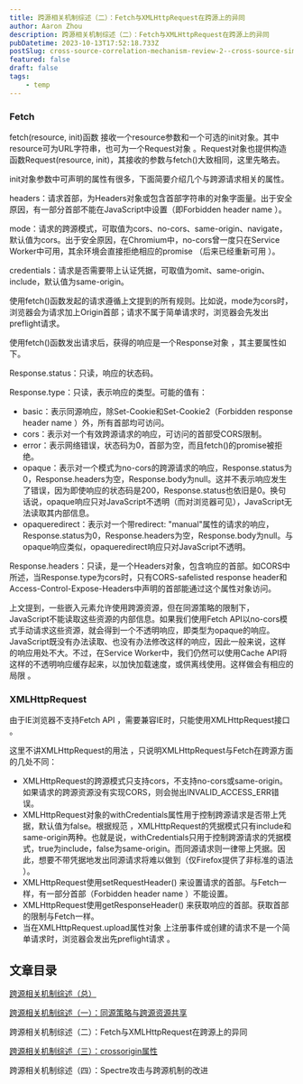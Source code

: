 ```yaml
---
title: 跨源相关机制综述（二）：Fetch与XMLHttpRequest在跨源上的异同
author: Aaron Zhou
description: 跨源相关机制综述（二）：Fetch与XMLHttpRequest在跨源上的异同
pubDatetime: 2023-10-13T17:52:18.733Z
postSlug: cross-source-correlation-mechanism-review-2--cross-source-similarities-and-differences-between-fetch-and-xmlhttprequest
featured: false
draft: false
tags:
    - temp
---
```

### Fetch

fetch(resource, init)函数 接收一个resource参数和一个可选的init对象。其中resource可为URL字符串，也可为一个Request对象 。Request对象也提供构造函数Request(resource, init)，其接收的参数与fetch()大致相同，这里先略去。

init对象参数中可声明的属性有很多，下面简要介绍几个与跨源请求相关的属性。

headers：请求首部，为Headers对象或包含首部字符串的对象字面量。出于安全原因，有一部分首部不能在JavaScript中设置（即Forbidden header name ）。

mode：请求的跨源模式，可取值为cors、no-cors、same-origin、navigate，默认值为cors。出于安全原因，在Chromium中，no-cors曾一度只在Service Worker中可用，其余环境会直接拒绝相应的promise （后来已经重新可用 ）。

credentials：请求是否需要带上认证凭据，可取值为omit、same-origin、include，默认值为same-origin。

使用fetch()函数发起的请求遵循上文提到的所有规则。比如说，mode为cors时，浏览器会为请求加上Origin首部；请求不属于简单请求时，浏览器会先发出preflight请求。

使用fetch()函数发出请求后，获得的响应是一个Response对象 ，其主要属性如下。

Response.status：只读，响应的状态码。

Response.type：只读，表示响应的类型。可能的值有：

- basic：表示同源响应，除Set-Cookie和Set-Cookie2（Forbidden response header name ）外，所有首部均可访问。
- cors：表示对一个有效跨源请求的响应，可访问的首部受CORS限制。
- error：表示网络错误，状态码为0，首部为空，而且fetch()的promise被拒绝。
- opaque：表示对一个模式为no-cors的跨源请求的响应，Response.status为0，Response.headers为空，Response.body为null。这并不表示响应发生了错误，因为即使响应的状态码是200，Response.status也依旧是0。换句话说，opaque响应只对JavaScript不透明（而对浏览器可见），JavaScript无法读取其内部信息。 
- opaqueredirect：表示对一个带redirect: "manual"属性的请求的响应，Response.status为0，Response.headers为空，Response.body为null。与opaque响应类似，opaqueredirect响应只对JavaScript不透明。

Response.headers：只读，是一个Headers对象，包含响应的首部。如CORS中所述，当Response.type为cors时，只有CORS-safelisted response header和Access-Control-Expose-Headers中声明的首部能通过这个属性对象访问。

上文提到，一些嵌入元素允许使用跨源资源，但在同源策略的限制下，JavaScript不能读取这些资源的内部信息。如果我们使用Fetch API以no-cors模式手动请求这些资源，就会得到一个不透明响应，即类型为opaque的响应。JavaScript既没有办法读取、也没有办法修改这样的响应，因此一般来说，这样的响应用处不大。不过，在Service Worker中，我们仍然可以使用Cache API将这样的不透明响应缓存起来，以加快加载速度，或供离线使用。这样做会有相应的局限 。

### XMLHttpRequest

由于IE浏览器不支持Fetch API ，需要兼容IE时，只能使用XMLHttpRequest接口 。

这里不讲XMLHttpRequest的用法 ，只说明XMLHttpRequest与Fetch在跨源方面的几处不同：

- XMLHttpRequest的跨源模式只支持cors，不支持no-cors或same-origin。如果请求的跨源资源没有实现CORS，则会抛出INVALID_ACCESS_ERR错误。
- XMLHttpRequest对象的withCredentials属性用于控制跨源请求是否带上凭据，默认值为false。根据规范 ，XMLHttpRequest的凭据模式只有include和same-origin两种。也就是说，withCredentials只用于控制跨源请求的凭据模式，true为include，false为same-origin。而同源请求则一律带上凭据。因此，想要不带凭据地发出同源请求将难以做到（仅Firefox提供了非标准的语法 ）。
- XMLHttpRequest使用setRequestHeader() 来设置请求的首部。与Fetch一样，有一部分首部（Forbidden header name ）不能设置。
- XMLHttpRequest使用getResponseHeader() 来获取响应的首部。获取首部的限制与Fetch一样。
- 当在XMLHttpRequest.upload属性对象 上注册事件或创建的请求不是一个简单请求时，浏览器会发出先preflight请求 。

## 文章目录

[跨源相关机制综述（总）](https://zhuanlan.zhihu.com/p/345005106)

[跨源相关机制综述（一）：同源策略与跨源资源共享](https://zhuanlan.zhihu.com/p/345012141)

跨源相关机制综述（二）：Fetch与XMLHttpRequest在跨源上的异同

[跨源相关机制综述（三）：crossorigin属性](https://zhuanlan.zhihu.com/p/345564689)

跨源相关机制综述（四）：Spectre攻击与跨源机制的改进